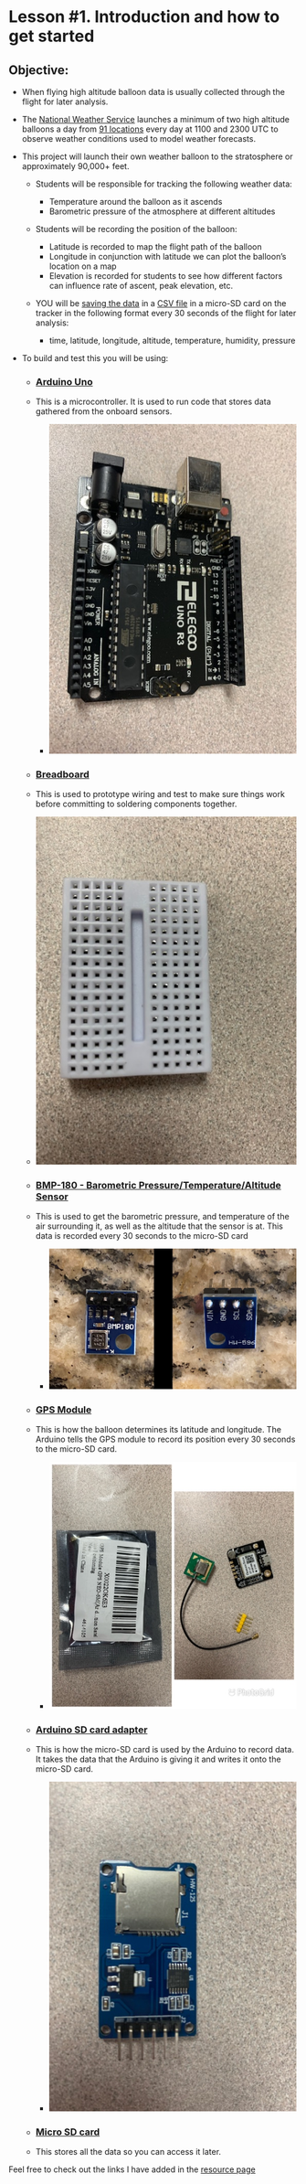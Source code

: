 # Lesson #1. Introduction and how to get started


## Objective:

- When flying high altitude balloon data is usually collected through the flight for later analysis. 
- The [National Weather Service](https://www.weather.gov/chs/upperair) launches a minimum of two high altitude balloons a day from [91 locations](https://www.weather.gov/upperair/nws_upper) every day at 1100 and 2300 UTC to observe weather conditions used to model weather forecasts.
- This project will launch their own weather balloon to the stratosphere or approximately 90,000+ feet.
  - Students will be responsible for tracking the following weather data:
    - Temperature around the balloon as it ascends 
    - Barometric pressure of the atmosphere at different altitudes 

  - Students will be recording the position of the balloon:
    - Latitude is recorded to map the flight path of the balloon
    - Longitude in conjunction with latitude we can plot the balloon’s location on a map 
    - Elevation is recorded for students to see how different factors can influence rate of ascent, peak elevation, etc. 
  - YOU will be [saving the data](https://create.arduino.cc/projecthub/electropeak/sd-card-module-with-arduino-how-to-read-write-data-37f390) in a [CSV file](https://en.wikipedia.org/wiki/Comma-separated_values) in a micro-SD card on the tracker in the following format every 30 seconds of the flight for later analysis:
    - time, latitude, longitude, altitude, temperature, humidity, pressure
  
- To build and test this you will be using:
  - ### [Arduino Uno](https://store.arduino.cc/products/arduino-uno-rev3)
  - This is a microcontroller. It is used to run code that stores data gathered from the onboard sensors.
    - ![Arduino UNO](https://github.com/StateFarm-STEM/pyinthesky/blob/main/lesson1/photos/arduino_uno.jpg)
  - ### [Breadboard](https://learn.sparkfun.com/tutorials/how-to-use-a-breadboard/all)
  -  This is used to prototype wiring and test to make sure things work before committing to soldering components together.
    - ![Breadboard](https://github.com/StateFarm-STEM/pyinthesky/blob/main/lesson1/photos/breadboard.jpg)
  - ### [BMP-180 - Barometric Pressure/Temperature/Altitude Sensor](https://www.adafruit.com/product/1603)
  - This is used to get the barometric pressure, and temperature of the air surrounding it, as well as the altitude that the sensor is at. This data is recorded every 30 seconds to the micro-SD card
    - <img src="https://github.com/StateFarm-STEM/pyinthesky/blob/lesson-3-continued/lesson1/photos/BMP_both.jpg" width="1000" >
  - ### [GPS Module](https://www.u-blox.com/en/product/neo-6-series)
  - This is how the balloon determines its latitude and longitude. The Arduino tells the GPS module to record its position every 30 seconds to the micro-SD card.
    - ![GPS NEO-6M](https://github.com/StateFarm-STEM/pyinthesky/blob/main/lesson1/photos/GPS_NEO-6M.JPG)
  - ### [Arduino SD card adapter](https://electropeak.com/micro-sd-tf-card-adapter-module)
  - This is how the micro-SD card is used by the Arduino to record data. It takes the data that the Arduino is giving it and writes it onto the micro-SD card.
    - ![SD Card Adapter](https://github.com/StateFarm-STEM/pyinthesky/blob/main/lesson1/photos/sd_card_module.jpg)
    
  - ### [Micro SD card](https://en.wikipedia.org/wiki/SD_card)
  - This stores all the data so you can access it later. 

Feel free to check out the links I have added in the [resource page](https://github.com/StateFarm-STEM/pyinthesky/blob/main/resources.md)
